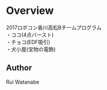 # Overview
2017ロボコン香川高松Bチームプログラム<br>
・ココ(4点バースト)<br>
・チョコ(EDF吸引)<br>
・犬小屋(宝物の電飾)

## Author
Rui Watanabe
